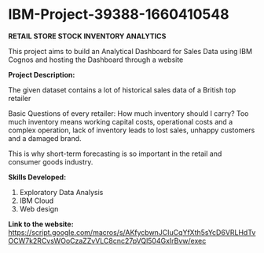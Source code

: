 # IBM-Project-39388-1660410548

**RETAIL STORE STOCK INVENTORY ANALYTICS**

This project aims to build an Analytical Dashboard for Sales Data using IBM Cognos and hosting the Dashboard through a website

**Project Description:**

The given dataset contains a lot of historical sales data of a British top retailer 

Basic Questions of every retailer: How much inventory should I carry?  Too much inventory means working capital costs, operational costs and a complex operation, lack of inventory leads to lost sales, unhappy customers and a damaged brand. 

This is why short-term forecasting is so important in the retail and consumer goods industry. 

**Skills Developed:**
1. Exploratory Data Analysis 
2. IBM Cloud 
3. Web design 

**Link to the website:**  https://script.google.com/macros/s/AKfycbwnJCIuCqYfXth5sYcD6VRLHdTvOCW7k2RCvsWOoCzaZZvVLC8cnc27pVQl504GxIrBvw/exec
